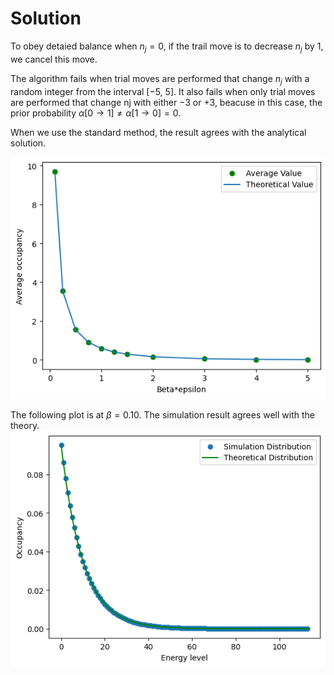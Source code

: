 # Solution

To obey detaied balance when $n_j=0$, if the trail move is to decrease $n_j$ by 1, we cancel this move.

The algorithm fails when trial moves are performed that change $n_j$ with a random integer from the interval [−5, 5]. It also fails when only trial moves are performed that change nj with either −3 or +3, beacuse in this case, the prior probability $\alpha[0\rightarrow 1]\neq\alpha[1\rightarrow 0]=0$.

When we use the standard method, the result agrees with the analytical solution.

![](Results/correct.png)


The following plot is at $\beta=0.10$. The simulation result agrees well with the theory.
![](Results/distribution.png)